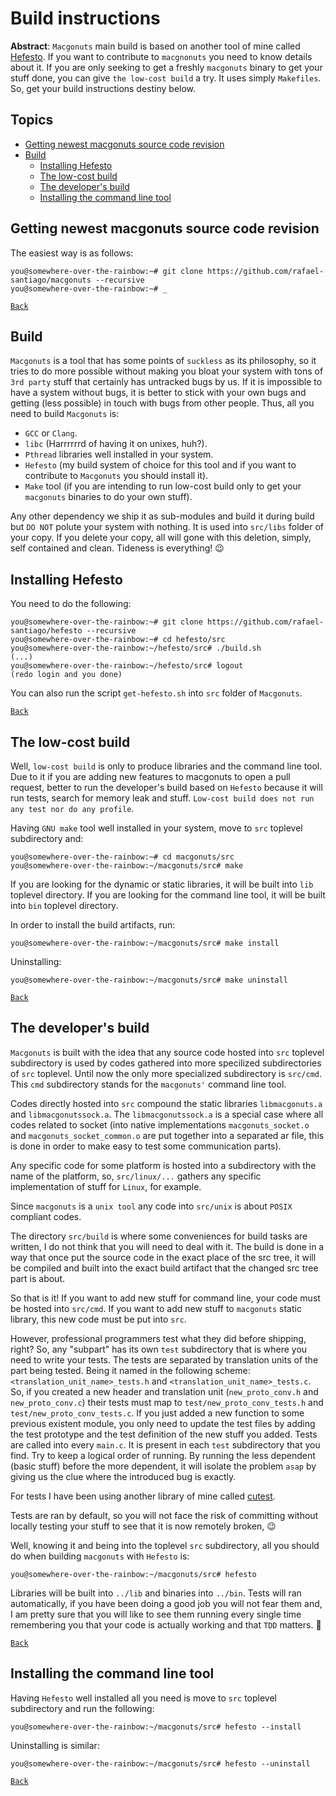 # Build instructions

**Abstract**: ``Macgonuts`` main build is based on another tool of mine called [Hefesto](https://github.com/rafael-santiago/hefesto).
If you want to contribute to ``macgnonuts`` you need to know details about it. If you are only seeking to get a
freshly ``macgonuts`` binary to get your stuff done, you can give ``the low-cost build`` a try. It uses simply
``Makefiles``. So, get your build instructions destiny below.

## Topics

- [Getting newest macgonuts source code revision](#getting-newest-macgonuts-source-code-revision)
- [Build](#build)
    - [Installing Hefesto](#installing-hefesto)
    - [The low-cost build](#the-low-cost-build)
    - [The developer's build](#developers-build)
    - [Installing the command line tool](#installing-the-command-line-tool)

## Getting newest macgonuts source code revision

The easiest way is as follows:

```
you@somewhere-over-the-rainbow:~# git clone https://github.com/rafael-santiago/macgonuts --recursive
you@somewhere-over-the-rainbow:~# _
```

[``Back``](#topics)

## Build

``Macgonuts`` is a tool that has some points of ``suckless`` as its philosophy, so it tries to do
more possible without making you bloat your system with tons of ``3rd party`` stuff that certainly has
untracked bugs by us. If it is impossible to have a system without bugs, it is better to stick with your
own bugs and getting (less possible) in touch with bugs from other people. Thus, all you need to
build ``Macgonuts`` is:

- ``GCC`` or ``Clang``.
- ``libc`` (Harrrrrrd of having it on unixes, huh?).
- ``Pthread`` libraries well installed in your system.
- ``Hefesto`` (my build system of choice for this tool and if you want to contribute to ``Macgonuts`` you should install it).
- ``Make`` tool (if you are intending to run low-cost build only to get your ``macgonuts`` binaries to do your own stuff).

Any other dependency we ship it as sub-modules and build it during build but ``DO NOT`` polute your system
with nothing. It is used into ``src/libs`` folder of your copy. If you delete your copy, all will gone
with this deletion, simply, self contained and clean. Tideness is everything! :wink:

## Installing Hefesto

You need to do the following:

```
you@somewhere-over-the-rainbow:~# git clone https://github.com/rafael-santiago/hefesto --recursive
you@somewhere-over-the-rainbow:~# cd hefesto/src
you@somewhere-over-the-rainbow:~/hefesto/src# ./build.sh
(...)
you@somewhere-over-the-rainbow:~/hefesto/src# logout
(redo login and you done)
```

You can also run the script ``get-hefesto.sh`` into ``src`` folder of ``Macgonuts``.

[``Back``](#topics)

## The low-cost build

Well, ``low-cost build`` is only to produce libraries and the command line tool. Due to it if you are adding new
features to macgonuts to open a pull request, better to run the developer's build based on ``Hefesto`` because it
will run tests, search for memory leak and stuff. ``Low-cost build does not run any test nor do any profile``.

Having ``GNU make`` tool well installed in your system, move to ``src`` toplevel subdirectory and:

```
you@somewhere-over-the-rainbow:~# cd macgonuts/src
you@somewhere-over-the-rainbow:~/macgonuts/src# make
```

If you are looking for the dynamic or static libraries, it will be built into ``lib`` toplevel directory.
If you are looking for the command line tool, it will be built into ``bin`` toplevel directory.

In order to install the build artifacts, run:

```
you@somewhere-over-the-rainbow:~/macgonuts/src# make install
```

Uninstalling:

```
you@somewhere-over-the-rainbow:~/macgonuts/src# make uninstall
```

[``Back``](#topics)

## The developer's build

``Macgonuts`` is built with the idea that any source code hosted into ``src`` toplevel subdirectory is
used by codes gathered into more specilized subdirectories of ``src`` toplevel. Until now the only more specialized
subdirectory is ``src/cmd``. This ``cmd`` subdirectory stands for the ``macgonuts'`` command line tool.

Codes directly hosted into ``src`` compound the static libraries ``libmacgonuts.a`` and ``libmacgonutssock.a``.
The ``libmacgonutssock.a`` is a special case where all codes related to socket (into native implementations
``macgonuts_socket.o`` and ``macgonuts_socket_common.o`` are put together into a separated ar file, this
is done in order to make easy to test some communication parts).

Any specific code for some platform is hosted into a subdirectory with the name of the platform, so,
``src/linux/...`` gathers any specific implementation of stuff for ``Linux``, for example.

Since ``macgonuts`` is a ``unix tool`` any code into ``src/unix`` is about ``POSIX`` compliant codes.

The directory ``src/build`` is where some conveniences for build tasks are written, I do not think that
you will need to deal with it. The build is done in a way that once put the source code in the exact
place of the src tree, it will be compiled and built into the exact build artifact that the changed src tree
part is about.

So that is it! If you want to add new stuff for command line, your code must be hosted into ``src/cmd``.
If you want to add new stuff to ``macgonuts`` static library, this new code must be put into ``src``.

However, professional programmers test what they did before shipping, right? So, any "subpart" has its own
``test`` subdirectory that is where you need to write your tests. The tests are separated by translation units
of the part being tested. Being it named in the following scheme: ``<translation_unit_name>_tests.h`` and
``<translation_unit_name>_tests.c``. So, if you created a new header and translation unit (``new_proto_conv.h`` and
``new_proto_conv.c``) their tests must map to ``test/new_proto_conv_tests.h`` and ``test/new_proto_conv_tests.c``.
If you just added a new function to some previous existent module, you only need to update the test files
by adding the test prototype and the test definition of the new stuff you added. Tests are called into every
``main.c``. It is present in each ``test`` subdirectory that you find. Try to keep a logical order of running.
By running the less dependent (basic stuff) before the more dependent, it will isolate the problem ``asap`` by
giving us the clue where the introduced bug is exactly.

For tests I have been using another library of mine called [cutest](https://github.com/rafael-santiago/cutest).

Tests are ran by default, so you will not face the risk of committing without locally testing your stuff to see
that it is now remotely broken, :wink:

Well, knowing it and being into the toplevel ``src`` subdirectory, all you should do when building ``macgonuts``
with ``Hefesto`` is:

```
you@somewhere-over-the-rainbow:~/macgonuts/src# hefesto
```

Libraries will be built into ``../lib`` and binaries into ``../bin``. Tests will ran automatically, if you have been
doing a good job you will not fear them and, I am pretty sure that you will like to see them running every single time
remembering you that your code is actually working and that ``TDD`` matters. :raised_hands:

[``Back``](#topics)

## Installing the command line tool

Having ``Hefesto`` well installed all you need is move to ``src`` toplevel subdirectory and run the following:

```
you@somewhere-over-the-rainbow:~/macgonuts/src# hefesto --install
```

Uninstalling is similar:

```
you@somewhere-over-the-rainbow:~/macgonuts/src# hefesto --uninstall
```

[``Back``](#topics)
